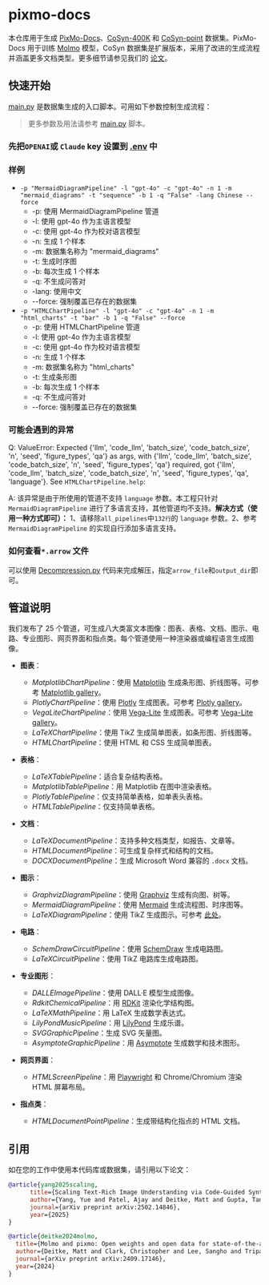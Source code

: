 # pixmo-docs

本仓库用于生成 [PixMo-Docs](https://huggingface.co/datasets/allenai/pixmo-docs)、[CoSyn-400K](https://huggingface.co/datasets/allenai/CoSyn-400K) 和 [CoSyn-point](https://huggingface.co/datasets/allenai/CoSyn-point) 数据集。PixMo-Docs 用于训练 [Molmo](https://arxiv.org/abs/2409.17146) 模型，CoSyn 数据集是扩展版本，采用了改进的生成流程并涵盖更多文档类型。更多细节请参见我们的 [论文](https://arxiv.org/pdf/2502.14846)。

## 快速开始
[main.py](main.py) 是数据集生成的入口脚本。可用如下参数控制生成流程：
> 更多参数及用法请参考 [main.py](main.py) 脚本。

### 先把`OPENAI`或 `Claude` key 设置到 [.env](.env) 中


### 样例
* `-p "MermaidDiagramPipeline" -l "gpt-4o" -c "gpt-4o" -n 1 -m "mermaid_diagrams" -t "sequence" -b 1 -q "False" -lang Chinese --force` 
    * -p: 使用 MermaidDiagramPipeline 管道
    * -l: 使用 gpt-4o 作为主语言模型
    * -c: 使用 gpt-4o 作为校对语言模型
    * -n: 生成 1 个样本
    * -m: 数据集名称为 "mermaid_diagrams"
    * -t: 生成时序图
    * -b: 每次生成 1 个样本
    * -q: 不生成问答对
    * -lang: 使用中文
    * --force: 强制覆盖已存在的数据集
* `-p "HTMLChartPipeline" -l "gpt-4o" -c "gpt-4o" -n 1 -m "html_charts" -t "bar" -b 1 -q "False" --force`
    * -p: 使用 HTMLChartPipeline 管道
    * -l: 使用 gpt-4o 作为主语言模型
    * -c: 使用 gpt-4o 作为校对语言模型
    * -n: 生成 1 个样本
    * -m: 数据集名称为 "html_charts"
    * -t: 生成条形图
    * -b: 每次生成 1 个样本
    * -q: 不生成问答对
    * --force: 强制覆盖已存在的数据集

### 可能会遇到的异常
Q: ValueError: Expected {'llm', 'code_llm', 'batch_size', 'code_batch_size', 'n', 'seed', 'figure_types', 'qa'} as args, with {'llm', 'code_llm', 'batch_size', 'code_batch_size', 'n', 'seed', 'figure_types', 'qa'} required, got {'llm', 'code_llm', 'batch_size', 'code_batch_size', 'n', 'seed', 'figure_types', 'qa', 'language'}. See `HTMLChartPipeline.help`:

A: 该异常是由于所使用的管道不支持 `language` 参数。本工程只针对 `MermaidDiagramPipeline` 进行了多语言支持，其他管道均不支持。**解决方式（使用一种方式即可）：** 1、请移除`all_pipelines`中`132行`的 `language` 参数。2、参考 `MermaidDiagramPipeline` 的实现自行添加多语言支持。


### 如何查看`*.arrow` 文件
可以使用 [Decompression.py](tools/Decompression.py) 代码来完成解压，指定`arrow_file`和`output_dir`即可。



## 管道说明
我们发布了 25 个管道，可生成八大类富文本图像：图表、表格、文档、图示、电路、专业图形、网页界面和指点类。每个管道使用一种渲染器或编程语言生成图像。

* **图表**：
    * *MatplotlibChartPipeline*：使用 [Matplotlib](https://matplotlib.org/) 生成条形图、折线图等。可参考 [Matplotlib gallery](https://matplotlib.org/stable/gallery/index.html)。
    * *PlotlyChartPipeline*：使用 [Plotly](https://plotly.com/python/) 生成图表。可参考 [Plotly gallery](https://plotly.com/python/)。
    * *VegaLiteChartPipeline*：使用 [Vega-Lite](https://vega.github.io/vega-lite/) 生成图表。可参考 [Vega-Lite gallery](https://vega.github.io/vega-lite/examples/)。
    * *LaTeXChartPipeline*：使用 TikZ 生成简单图表，如条形图、折线图等。
    * *HTMLChartPipeline*：使用 HTML 和 CSS 生成简单图表。

* **表格**：
    * *LaTeXTablePipeline*：适合复杂结构表格。
    * *MatplotlibTablePipeline*：用 Matplotlib 在图中渲染表格。
    * *PlotlyTablePipeline*：仅支持简单表格，如单表头表格。
    * *HTMLTablePipeline*：仅支持简单表格。

* **文档**：
    * *LaTeXDocumentPipeline*：支持多种文档类型，如报告、文章等。
    * *HTMLDocumentPipeline*：可生成复杂样式和结构的文档。
    * *DOCXDocumentPipeline*：生成 Microsoft Word 兼容的 `.docx` 文档。

* **图示**：
    * *GraphvizDiagramPipeline*：使用 [Graphviz](https://graphviz.org/) 生成有向图、树等。
    * *MermaidDiagramPipeline*：使用 [Mermaid](https://mermaid-js.github.io/mermaid/#/) 生成流程图、时序图等。
    * *LaTeXDiagramPipeline*：使用 TikZ 生成图示。可参考 [此处](https://texample.net/tikz/examples/tag/diagrams/)。

* **电路**：
    * *SchemDrawCircuitPipeline*：使用 [SchemDraw](https://schemdraw.readthedocs.io/) 生成电路图。
    * *LaTeXCircuitPipeline*：使用 TikZ 电路库生成电路图。

* **专业图形**：
    * *DALLEImagePipeline*：使用 DALL·E 模型生成图像。
    * *RdkitChemicalPipeline*：用 [RDKit](https://www.rdkit.org/) 渲染化学结构图。
    * *LaTeXMathPipeline*：用 LaTeX 生成数学表达式。
    * *LilyPondMusicPipeline*：用 [LilyPond](http://lilypond.org/) 生成乐谱。
    * *SVGGraphicPipeline*：生成 SVG 矢量图。
    * *AsymptoteGraphicPipeline*：用 [Asymptote](https://asymptote.sourceforge.io/) 生成数学和技术图形。

* **网页界面**：
    * *HTMLScreenPipeline*：用 [Playwright](https://playwright.dev/) 和 Chrome/Chromium 渲染 HTML 屏幕布局。

* **指点类**：
    * *HTMLDocumentPointPipeline*：生成带结构化指点的 HTML 文档。

## 引用
如在您的工作中使用本代码库或数据集，请引用以下论文：

```bibtex
@article{yang2025scaling,
      title={Scaling Text-Rich Image Understanding via Code-Guided Synthetic Multimodal Data Generation},
      author={Yang, Yue and Patel, Ajay and Deitke, Matt and Gupta, Tanmay and Weihs, Luca and Head, Andrew and Yatskar, Mark and Callison-Burch, Chris and Krishna, Ranjay and Kembhavi, Aniruddha and others},
      journal={arXiv preprint arXiv:2502.14846},
      year={2025}
}
```

```bibtex
@article{deitke2024molmo,
  title={Molmo and pixmo: Open weights and open data for state-of-the-art multimodal models},
  author={Deitke, Matt and Clark, Christopher and Lee, Sangho and Tripathi, Rohun and Yang, Yue and Park, Jae Sung and Salehi, Mohammadreza and Muennighoff, Niklas and Lo, Kyle and Soldaini, Luca and others},
  journal={arXiv preprint arXiv:2409.17146},
  year={2024}
}
```


